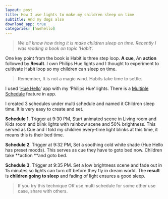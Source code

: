 ```yaml
---
layout: post
title: How I use lights to make my children sleep on time
subtitle: And my dogs also
download_app: true
categories: [huehello]
---
```


> *We all know how tiring it is make children sleep on time. Recently I was
> reading a book on topic ‘Habit’.*

One key point from the book is Habit is three step loop. **A cue**, An
**action** followed by **Result**. I own Philips Hue lights and I thought to
experiment to cultivate Habit loop so my children can sleep on time.

> Remember, It is not a magic wind. Habits take time to settle.

I used ‘[Hue
Hello](https://play.google.com/store/apps/details?id=com.prodpeak.huehello)’ app
with my ‘Philips Hue’ lights. There is a [Multiple Schedule](/blogs/huehello/multiple-schedule-alarm-hue-lights/) feature in app.

I created 3 schedules under multi schedule and named it Children sleep time. It
is very easy to create and set.

**Schedule 1**. Trigger at 9:30 PM, Start animated scene in Living room and Kids
room and blink lights with rainbow scene and 50% brightness. This served as Cue
and I told my children every-time light blinks at this time, it means this is
their bed time.

**Schedule 2**. Trigger at 9:32 PM, Set a soothing cold white shade (Hue Hello
has preset moods). This serves as cue they have to goto bed now. Children take
**action **and goto bed.

**Schedule 3**. Trigger at 9:35 PM. Set a low brightness scene and fade out in
15 minutes so lights can turn off before they fly in dream world. The **result**
is **children going to sleep** and fading of light ensures a good sleep.

> If you try this technique OR use multi schedule for some other use case, share with others.


